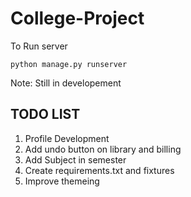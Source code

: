 # College-Project
 To Run server
```
python manage.py runserver
```
Note: Still in developement

## TODO LIST
1. Profile Development
2. Add undo button on library and billing
3. Add Subject in semester
4. Create requirements.txt and fixtures 
5. Improve themeing
